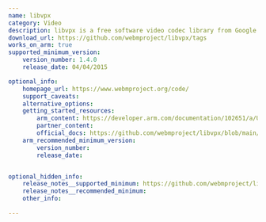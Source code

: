 ```yaml
---
name: libvpx
category: Video
description: libvpx is a free software video codec library from Google and the Alliance for Open Media (AOMedia). It serves as the reference software implementation for the VP8 and VP9 video coding formats
download_url: https://github.com/webmproject/libvpx/tags
works_on_arm: true
supported_minimum_version:
    version_number: 1.4.0
    release_date: 04/04/2015

optional_info:
    homepage_url: https://www.webmproject.org/code/
    support_caveats:
    alternative_options:
    getting_started_resources:
        arm_content: https://developer.arm.com/documentation/102651/a/Use-case--improving-VP9-performance
        partner_content: 
        official_docs: https://github.com/webmproject/libvpx/blob/main/README
    arm_recommended_minimum_version:
        version_number: 
        release_date:


optional_hidden_info:
    release_notes__supported_minimum: https://github.com/webmproject/libvpx/releases/tag/v1.4.0
    release_notes__recommended_minimum:
    other_info: 
    
---
```

